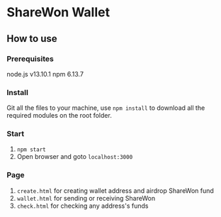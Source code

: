 # ShareWon Wallet

## How to use
### Prerequisites
node.js     v13.10.1
npm         6.13.7

### Install
Git all the files to your machine, use ``npm install`` to download all the required modules on the root folder.

### Start
1. ``npm start``
2. Open browser and goto ``localhost:3000``

### Page
1. ``create.html`` for creating wallet address and airdrop ShareWon fund
2. ``wallet.html`` for sending or receiving ShareWon
3. ``check.html`` for checking any address's funds